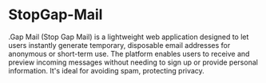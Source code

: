 # StopGap-Mail
.Gap Mail (Stop Gap Mail) is a lightweight web application designed to let users instantly generate temporary, disposable email addresses for anonymous or short-term use. The platform enables users to receive and preview incoming messages without needing to sign up or provide personal information. It's ideal for avoiding spam, protecting privacy.
